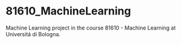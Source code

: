 # 81610_MachineLearning

Machine Learning project in the course 81610 - Machine Learning at Universitá di Bologna.

